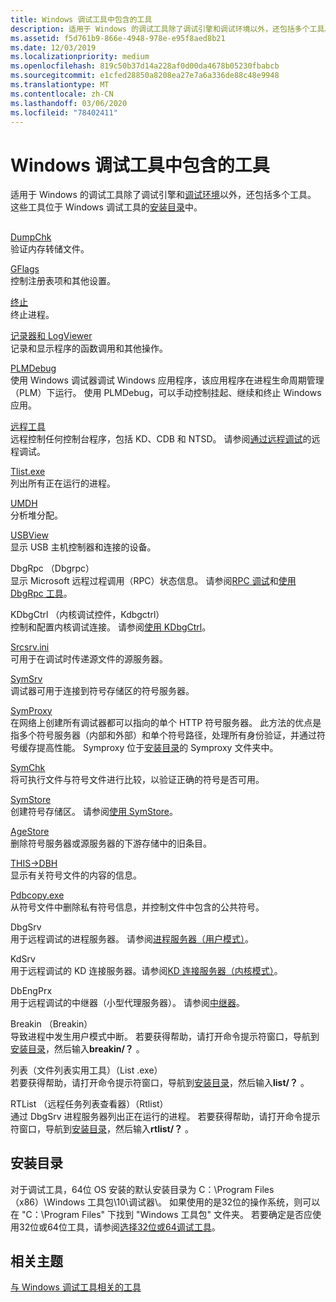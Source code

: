 ```yaml
---
title: Windows 调试工具中包含的工具
description: 适用于 Windows 的调试工具除了调试引擎和调试环境以外，还包括多个工具。 这些工具位于 Windows 调试工具的安装目录中。
ms.assetid: f5d761b9-866e-4948-978e-e95f8aed8b21
ms.date: 12/03/2019
ms.localizationpriority: medium
ms.openlocfilehash: 819c50b37d14a228af0d00da4678b05230fbabcb
ms.sourcegitcommit: e1cfed28850a8208ea27e7a6a336de88c48e9948
ms.translationtype: MT
ms.contentlocale: zh-CN
ms.lasthandoff: 03/06/2020
ms.locfileid: "78402411"
---
```

# <a name="tools-included-in-debugging-tools-for-windows"></a>Windows 调试工具中包含的工具

适用于 Windows 的调试工具除了调试引擎和[调试环境](debuggers-in-the-debugging-tools-for-windows-package.md)以外，还包括多个工具。 这些工具位于 Windows 调试工具的[安装目录](#installation-directories)中。

## <span id="additional_tools_and_utilities"></span><span id="ADDITIONAL_TOOLS_AND_UTILITIES"></span>

<span id="DumpChk"></span><span id="dumpchk"></span><span id="DUMPCHK"></span>[DumpChk](dumpchk.md)  
验证内存转储文件。

<span id="GFlags"></span><span id="gflags"></span><span id="GFLAGS"></span>[GFlags](gflags.md)  
控制注册表项和其他设置。

<span id="Kill"></span><span id="kill"></span><span id="KILL"></span>[终止](kill-tool.md)  
终止进程。

<span id="Logger_and_LogViewer"></span><span id="logger_and_logviewer"></span><span id="LOGGER_AND_LOGVIEWER"></span>[记录器和 LogViewer](logger-and-logviewer.md)  
记录和显示程序的函数调用和其他操作。

<span id="PLMDebug"></span><span id="plmdebug"></span><span id="PLMDEBUG"></span>[PLMDebug](plmdebug.md)  
使用 Windows 调试器调试 Windows 应用程序，该应用程序在进程生命周期管理（PLM）下运行。 使用 PLMDebug，可以手动控制挂起、继续和终止 Windows 应用。

<span id="Remote_Tool"></span><span id="remote_tool"></span><span id="REMOTE_TOOL"></span>[远程工具](remote-tool.md)  
远程控制任何控制台程序，包括 KD、CDB 和 NTSD。 请参阅[通过远程调试](remote-debugging-through-remote-exe.md)的远程调试。

<span id="TList"></span><span id="tlist"></span><span id="TLIST"></span>[Tlist.exe](tlist.md)  
列出所有正在运行的进程。

<span id="UMDH"></span><span id="umdh"></span>[UMDH](umdh.md)  
分析堆分配。

<span id="USBView"></span><span id="usbview"></span><span id="USBVIEW"></span>[USBView](usbview.md)  
显示 USB 主机控制器和连接的设备。

<span id="dbgrpc___dbgrpc.exe_"></span><span id="DBGRPC___DBGRPC.EXE_"></span>DbgRpc （Dbgrpc）  
显示 Microsoft 远程过程调用（RPC）状态信息。 请参阅[RPC 调试](rpc-debugging.md)和[使用 DbgRpc 工具](using-the-dbgrpc-tool.md)。

<span id="kdbgctrl___kernel_debugging_control__kdbgctrl.exe_"></span><span id="KDBGCTRL___KERNEL_DEBUGGING_CONTROL__KDBGCTRL.EXE_"></span>KDbgCtrl （内核调试控件，Kdbgctrl）  
控制和配置内核调试连接。 请参阅[使用 KDbgCtrl](using-kdbgctrl.md)。

<span id="SrcSrv"></span><span id="srcsrv"></span><span id="SRCSRV"></span>[Srcsrv.ini](srcsrv.md)  
可用于在调试时传递源文件的源服务器。

<span id="SymSrv"></span><span id="symsrv"></span><span id="SYMSRV"></span>[SymSrv](symsrv.md)  
调试器可用于连接到符号存储区的符号服务器。

<span id="SymProxy"></span><span id="symproxy"></span><span id="SYMPROXY"></span>[SymProxy](symproxy.md)  
在网络上创建所有调试器都可以指向的单个 HTTP 符号服务器。 此方法的优点是指多个符号服务器（内部和外部）和单个符号路径，处理所有身份验证，并通过符号缓存提高性能。 Symproxy 位于[安装目录](#installation-directories)的 Symproxy 文件夹中。

<span id="SymChk"></span><span id="symchk"></span><span id="SYMCHK"></span>[SymChk](symchk.md)  
将可执行文件与符号文件进行比较，以验证正确的符号是否可用。

<span id="SymStore"></span><span id="symstore"></span><span id="SYMSTORE"></span>[SymStore](symstore.md)  
创建符号存储区。 请参阅[使用 SymStore](symstore.md)。

<span id="AgeStore"></span><span id="agestore"></span><span id="AGESTORE"></span>[AgeStore](agestore.md)  
删除符号服务器或源服务器的下游存储中的旧条目。

<span id="DBH"></span><span id="dbh"></span>[THIS->DBH](dbh.md)  
显示有关符号文件的内容的信息。

<span id="PDBCopy"></span><span id="pdbcopy"></span><span id="PDBCOPY"></span>[Pdbcopy.exe](pdbcopy.md)  
从符号文件中删除私有符号信息，并控制文件中包含的公共符号。

<span id="DbgSrv__"></span><span id="dbgsrv__"></span><span id="DBGSRV__"></span>DbgSrv   
用于远程调试的进程服务器。 请参阅[进程服务器（用户模式）](process-servers--user-mode-.md)。

<span id="KdSrv"></span><span id="kdsrv"></span><span id="KDSRV"></span>KdSrv  
用于远程调试的 KD 连接服务器。请参阅[KD 连接服务器（内核模式）](kd-connection-servers--kernel-mode-.md)。

<span id="DbEngPrx"></span><span id="dbengprx"></span><span id="DBENGPRX"></span>DbEngPrx  
用于远程调试的中继器（小型代理服务器）。 请参阅[中继器](repeaters.md)。

<span id="breakin___breakin.exe_"></span><span id="BREAKIN___BREAKIN.EXE_"></span>Breakin （Breakin）  
导致进程中发生用户模式中断。 若要获得帮助，请打开命令提示符窗口，导航到[安装目录](#installation-directories)，然后输入**breakin/？** 。

<span id="list___file_list_utility___list.exe_"></span><span id="LIST___FILE_LIST_UTILITY___LIST.EXE_"></span>列表（文件列表实用工具）（List .exe）  
若要获得帮助，请打开命令提示符窗口，导航到[安装目录](#installation-directories)，然后输入**list/？** 。

<span id="rtlist___remote_task_list_viewer___rtlist.exe_"></span><span id="RTLIST___REMOTE_TASK_LIST_VIEWER___RTLIST.EXE_"></span>RTList （远程任务列表查看器）（Rtlist）  
通过 DbgSrv 进程服务器列出正在运行的进程。 若要获得帮助，请打开命令提示符窗口，导航到[安装目录](#installation-directories)，然后输入**rtlist/？** 。

## <a name="span-idinstallation-directoriesspanspan-idinstallation-directoriesspaninstallation-directory"></a><span id="installation-directories"></span><span id="INSTALLATION-DIRECTORIES"></span>安装目录

对于调试工具，64位 OS 安装的默认安装目录为 C：\\Program Files （x86）\\Windows 工具包\\10\\调试器\\。 如果使用的是32位的操作系统，则可以在 "C：\\Program Files" 下找到 "Windows 工具包" 文件夹。 若要确定是否应使用32位或64位工具，请参阅[选择32位或64调试工具](choosing-a-32-bit-or-64-bit-debugger-package.md)。

## <a name="span-idrelated_topicsspanrelated-topics"></a><span id="related_topics"></span>相关主题

[与 Windows 调试工具相关的工具](tools-related-to-debugging-tools-for-windows.md)
